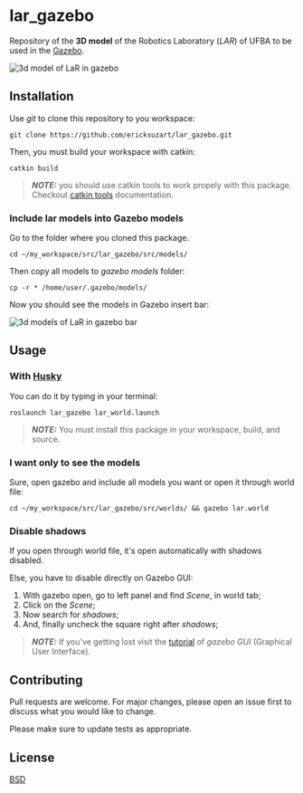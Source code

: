 
# lar_gazebo

Repository of the **3D model** of the Robotics Laboratory (*LAR*) of UFBA to be used in the [Gazebo](http://gazebosim.org/).

![3d model of LaR in gazebo](https://drive.google.com/uc?export=view&id=1uXXjb6ia2QoiZ3wRi_qFUjFoO-EgZ79l
)

## Installation

Use *git* to clone this repository to you workspace:

```{bash}
git clone https://github.com/ericksuzart/lar_gazebo.git
```

Then, you must build your workspace with catkin:

```{bash}
catkin build
```

> **_NOTE:_** you should use catkin tools to work propely with this package. Checkout [catkin tools](https://catkin-tools.readthedocs.io/en/latest/index.html) documentation.

### Include lar models into Gazebo models

Go to the folder where you cloned this package.

```{bash}
cd ~/my_workspace/src/lar_gazebo/src/models/
```

Then copy all models to *gazebo models* folder:

```{bash}
cp -r * /home/user/.gazebo/models/
```

Now you should see the models in Gazebo insert bar:

![3d models of LaR in gazebo bar](https://drive.google.com/uc?export=view&id=1nl2I0OFktjWRyEZr3KRwXJQaY4wk6EsP
)


## Usage

### With [Husky](http://wiki.ros.org/Robots/Husky)

You can do it by typing in your terminal:

```{bash}
roslaunch lar_gazebo lar_world.launch
```

> **_NOTE:_**  You must install this package in your workspace, build, and source.

### I want only to see the models

Sure, open gazebo and include all models you want or open it through world file:

```{bash}
cd ~/my_workspace/src/lar_gazebo/src/worlds/ && gazebo lar.world
```

### Disable shadows

If you open through world file, it's open automatically with shadows disabled.

Else, you have to disable directly on Gazebo GUI:

1. With gazebo open, go to left panel and find *Scene*, in world tab;
2. Click on the *Scene*;
3. Now search for *shadows*;
4. And, finally uncheck the square right after *shadows*;

> **_NOTE:_** If you've getting lost visit the [tutorial](http://gazebosim.org/tutorials?cat=guided_b&tut=guided_b2) of *gazebo GUI* (Graphical User Interface).


## Contributing

Pull requests are welcome. For major changes, please open an issue first to discuss what you would like to change.

Please make sure to update tests as appropriate.

## License

[BSD](https://opensource.org/licenses/BSD-2-Clause)
